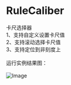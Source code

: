 # RuleCaliber
卡尺选择器<br/>
1、支持自定义设置卡尺值<br/>
2、支持滚动选择卡尺值<br/>
3、支持定位到非刻度上<br/><br/>
运行实例结果图：<br/><br/>
![Image](https://github.com/iyaka/RuleCaliber/blob/master/rule_caliber.png)
